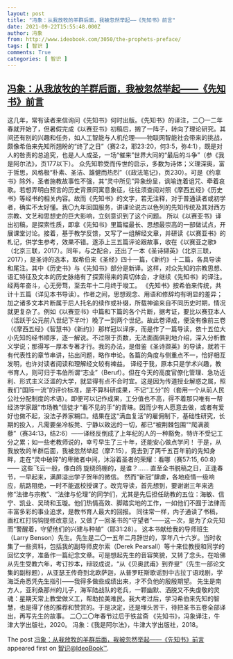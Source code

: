 ```yaml
---
layout: post
title: "冯象：从我放牧的羊群后面，我被忽然举起——《先知书》前言"
date: 2021-09-22T15:55:48.000Z
author: 冯象
from: http://www.ideobook.com/3050/the-prophets-preface/
tags: [ 智识 ]
comments: True
categories: [ 智识 ]
---
```

<!--1632326148000-->
[冯象：从我放牧的羊群后面，我被忽然举起——《先知书》前言](http://www.ideobook.com/3050/the-prophets-preface/)
------

<div>
<p>这几年，常有读者来信询问《先知书》何时出版。《先知书》的译注，二〇一二年春就开始了，但暑假完成《以赛亚书》初稿后，搁了一阵子，转向了理论研究。其间还有别的兴趣和任务，如人工智能与人机伦理——物联网智能社会带来的挑战，颇像希伯来先知所翘盼的“终了之日”（赛2:2，耶23:20，何3:5，弥4:1），既是对人的咎责的总追究，也是人人成圣，一场“催来”世界大同的“最后的斗争”（参《我是阿尔法》，页177以下）。 众先知聆受而传世的启示，多数为诗体；义理深奥，富于哲思，风格极“朴素、圣洁、雄健而热烈”（《政法笔记》，页230）。可是《约拿书》除外，圣者施教故事性不强，其“灵中所见”异象纷呈，讽喻连着诅咒、牵着哀歌。若想弄明白预言的历史背景同寓意象征，往往须查阅对照《摩西五经》《历史书》等经书的相关内容。故而《先知书》的文字，若无注释，对于普通读者或初学者，确实不太好懂。我〇九年回国服务，讲课论说古以色列的先知传统及其对西方宗教、文艺和思想史的巨大影响，立刻意识到了这个问题。 所以《以赛亚书》译出初稿，是探索性质，即拿《先知书》里篇幅最长、思想最崇高的一部做试点，开展课堂讨论。接着，基于教学反馈，又写了一组解经文章，并研读《以赛亚书》的札记，供学生参考，效果不错。遂添上三五篇评论跟故事，收在《以赛亚之歌》（北京三联，2017）。同年，与之配合，还出了一本《圣诗撷英》（北京三联，2017），是圣诗的选本，取希伯来《圣经》四十一篇，《新约》十二篇，各具导读和尾注。其中《历史书》与《先知书》部分是新译。这样，对众先知的宗教思想、语汇特征及文本的历史脉络有了探索得来的真切体会，才继续《先知书》的译注。经两年奋斗，心无旁骛，至去年十二月终于竣工。 《先知书》按希伯来传统，共计十五篇（详见本书导读）。作者之间，思想观念、用语和修辞均有明显的差异；加之诸多文本片断属于后人托名的续作或补缀，所载神谕来自不同历史时期，情况就更复杂了。例如《以赛亚书》中篇和下篇的各个片断，据考证，要比以赛亚本人（活跃于公元前八世纪下半叶）晚了一到两个世纪。故此卷译成，便没有像前三卷（《摩西五经》《智慧书》《新约》）那样冠以译序，而是作了一篇导读，依十五位大小先知的经书顺序，逐一解说。不过限于页数，无法面面俱到地介绍，深入分析教义学说；那得写一厚本专著才行。我的办法，是借鉴《圣诗撷英》的导读，就若干有代表性的章节串讲，拈出问题，略作申论。各篇的角度与侧重点不一，恰好相互发明，也许对读者阅读和理解经文较有裨益。 译经于我，原本只是学术兴趣，教书育人，则可归于韦伯所谓“志业”（Beruf）。但在今天的高度官僚化管理、急功近利、形式主义泛滥的大学，就显得有点不合时宜。这是因为传道授业解惑之属，照我们“国际一流”的评价标准，是不算科研成果，不记“工分”的（套用一个从前人民公社分配制度的术语）。即便可以记作成果，工分值也不高，得不着那只唯有一帮经济学家跟“市场教”信徒才“看不见的手”的青睐。因而少有人愿意去做，或者有爱好也做不起，没法子养家糊口。结果在这“满血复活”的雇佣制下，基础性研究，长期的投入，凡需要坐冷板凳、宁静以致远的一切，都已“被荆棘包围”“爬满蒺藜”（赛34:13，结2:6）——译经反倒成了上年纪的人的一种豁免，特许不受记工分之累；如一些老教师说的，幸亏早生了三十年，还能安心做点学问！ 于是，从我放牧的羊群后面，我被忽然举起（摩7:15），竟去到了两千五百年前的先知身畔，走在“灵中破碎”的卑微者中间，沐浴着圣者的荣耀：看哪（赛57:15, 60:8）—— 这些飞云一般，像白鸽 旋绕鸽棚的，是谁？…… 直至全书脱稿之日，正逢春节，一早起来，满屏溢出学子贺年的微信。 然而“新冠”肆虐，各地疫情一级响应，航路阻绝，一时不能返校授课了。改完导读，首先想到，要谢谢三年来选修“法律与宗教”、“法律与伦理”的同学们，尤其是先后担任助教的五位：海敏、信宁、凯业、吴琦和玉璇。他们热情高效、脚踏实地的工作，一如他们不囿于法律而丰富多彩的事业追求，是教书育人最大的回报。 同往常一样，内子通读了书稿，画杠杠打钩钩提修改意见，又做了一回圣书的“守望者”——这一次，是为了众先知而“警醒着，守望他们的兴建与种植”（耶31:28）。 这本书献给我的导师班生（Larry Benson）先生。先生是二〇一五年二月辞世的，享年八十六岁。当时收集了一些资料，包括我的副导师皮尔索（Derek Pearsall）等十来位教授和同学的回忆文字，准备作一篇纪念文章。可是想起先生的音容笑貌，又转了念头。在哈佛从先生受教六年，考订抄本，辩驳成说，“从《贝奥武甫》到乔叟”（先生一部论文集的副标题），从亚瑟王传奇到北欧萨迦，从普罗旺斯歌谣到中古拉丁语戏剧，学海泛舟悉凭先生指引——我得多做些成绩出来，才不负他的殷殷期望。 先生是南方人，亚利桑那州的儿子，海军陆战队的老兵，一颗幽默、洒脱又不失虔敬的灵魂：星期天常上教堂做义工，帮助拉美难民。我大考过后，学习希伯来先知的智慧，也是得了他的推荐和赞赏的。于是决定，还是埋头苦干，待把圣书五卷全部译出，再写先生的故事。 二〇二〇年春节过后于铁盆斋 《先知书》，冯象译注，牛津大学出版社，2020。 冯象：《我是阿尔法》，牛津大学出版社，2018。</p><p>The post <a rel="nofollow" href="http://www.ideobook.com/3050/the-prophets-preface/">冯象：从我放牧的羊群后面，我被忽然举起——《先知书》前言</a> appeared first on <a rel="nofollow" href="http://www.ideobook.com">智识@IdeoBook™</a>.</p>
</div>
